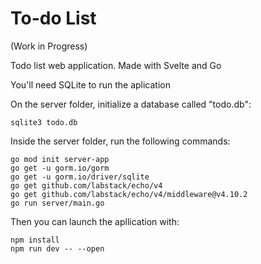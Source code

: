 # To-do List
(Work in Progress)

Todo list web application. Made with Svelte and Go

You'll need SQLite to run the aplication


On the server folder, initialize a database called "todo.db":

```
sqlite3 todo.db
```

Inside the server folder, run the following commands:

```
go mod init server-app
go get -u gorm.io/gorm
go get -u gorm.io/driver/sqlite
go get github.com/labstack/echo/v4
go get github.com/labstack/echo/v4/middleware@v4.10.2
go run server/main.go
```

Then you can launch the apllication with:
```
npm install
npm run dev -- --open
```
